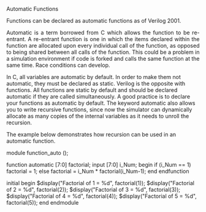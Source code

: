 Automatic Functions

Functions can be declared as automatic functions as of Verilog 2001.

<p style="text-align: justify;">Automatic is a term borrowed from C which allows the function to be re-entrant. 
A re-entrant function is one in which the items declared within the function are allocated upon every individual call of the function, 
as opposed to being shared between all calls of the function. This could be a problem in a simulation environment if code is forked and calls the same function 
at the same time. Race conditions can develop.

In C, all variables are automatic by default. In order to make them not automatic, they must be declared as static. Verilog is the opposite with functions. All functions are static by default and should be declared automatic if they are called simultaneously.
A good practice is to declare your functions as automatic by default. The keyword automatic also allows you to write recursive functions, since now the simulator can dynamically allocate as many copies of the internal variables as it needs to unroll the recursion.</p>

The example below demonstrates how recursion can be used in an automatic function.

module function_auto ();
 
  function automatic [7:0] factorial;
    input [7:0] i_Num; 
    begin
      if (i_Num == 1)
        factorial = 1; 
      else
        factorial = i_Num * factorial(i_Num-1);
    end
  endfunction
 
  initial
    begin
      $display("Factorial of 1 = %d", factorial(1));
      $display("Factorial of 2 = %d", factorial(2));
      $display("Factorial of 3 = %d", factorial(3));
      $display("Factorial of 4 = %d", factorial(4));
      $display("Factorial of 5 = %d", factorial(5));
    end
endmodule
